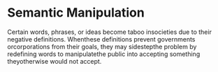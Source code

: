 # Semantic Manipulation

Certain words, phrases, or ideas become taboo insocieties due to their negative definitions. Whenthese definitions prevent governments orcorporations from their goals, they may sidestepthe problem by redefining words to manipulatethe public into accepting something theyotherwise would not accept.
